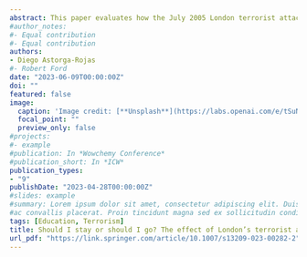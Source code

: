```yaml
---
abstract: This paper evaluates how the July 2005 London terrorist attacks affected Muslim teenagers’ education plans and decisions. The attacks triggered a violent backslash against the Muslim community, which could have affected their incentives to continue in full-time education. I examine panel data on educational attitudes from the ’Next Steps’ Survey in England and use the month the survey was administered to divide individuals into treatment and control groups. I find that the attacks negatively affected the education plans of Muslims, but not those of any other major religious group. The probability of planning to continue in full-time education decreased by around 4.4 percentage points for Muslims after the attacks. This corresponds to a 69% increase in individuals who were not sure whether to continue or drop out of full-time education after the compulsory years. However, this change in plans appears to be a temporary reaction, since it did not affect students’ actual decisions 2 years later.
#author_notes:
#- Equal contribution
#- Equal contribution
authors:
- Diego Astorga-Rojas
#- Robert Ford
date: "2023-06-09T00:00:00Z"
doi: ""
featured: false
image:
  caption: 'Image credit: [**Unsplash**](https://labs.openai.com/e/tSuN4Ny03gDx2zQ9rlOM4SOY/0mV0nEbH9VZquK86wx4sWHzg)'
  focal_point: ""
  preview_only: false
#projects:
#- example
#publication: In *Wowchemy Conference*
#publication_short: In *ICW*
publication_types:
- "9"
publishDate: "2023-04-28T00:00:00Z"
#slides: example
#summary: Lorem ipsum dolor sit amet, consectetur adipiscing elit. Duis posuere tellus
#ac convallis placerat. Proin tincidunt magna sed ex sollicitudin condimentum.
tags: [Education, Terrorism] 
title: Should I stay or should I go? The effect of London’s terrorist attack on the educational choices of Muslims
url_pdf: "https://link.springer.com/article/10.1007/s13209-023-00282-2"
---
```


